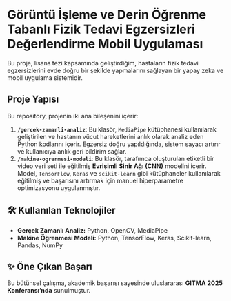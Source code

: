 # Görüntü İşleme ve Derin Öğrenme Tabanlı Fizik Tedavi Egzersizleri Değerlendirme Mobil Uygulaması

Bu proje, lisans tezi kapsamında geliştirdiğim, hastaların fizik tedavi egzersizlerini evde doğru bir şekilde yapmalarını sağlayan bir yapay zeka ve mobil uygulama sistemidir.

## Proje Yapısı

Bu repository, projenin iki ana bileşenini içerir:

1.  **`/gercek-zamanli-analiz`**: Bu klasör, `MediaPipe` kütüphanesi kullanılarak geliştirilen ve hastanın vücut hareketlerini anlık olarak analiz eden Python kodlarını içerir. Egzersiz doğru yapıldığında, sistem sayacı artırır ve kullanıcıya anlık geri bildirim sağlar.
2.  **`/makine-ogrenmesi-modeli`**: Bu klasör, tarafımca oluşturulan etiketli bir video veri seti ile eğitilmiş **Evrişimli Sinir Ağı (CNN)** modelini içerir. Model, `TensorFlow`, `Keras` ve `scikit-learn` gibi kütüphaneler kullanılarak eğitilmiş ve başarısını artırmak için manuel hiperparametre optimizasyonu uygulanmıştır.

## 🛠️ Kullanılan Teknolojiler

* **Gerçek Zamanlı Analiz:** Python, OpenCV, MediaPipe
* **Makine Öğrenmesi Modeli:** Python, TensorFlow, Keras, Scikit-learn, Pandas, NumPy

## ✨ Öne Çıkan Başarı

Bu bütünsel çalışma, akademik başarısı sayesinde uluslararası **GITMA 2025 Konferansı’nda** sunulmuştur.
